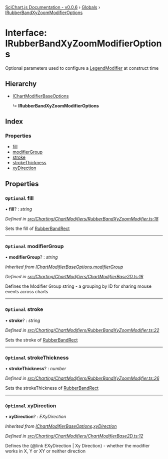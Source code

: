 [SciChart.js Documentation - v0.0.6](../README.md) › [Globals](../globals.md) › [IRubberBandXyZoomModifierOptions](irubberbandxyzoommodifieroptions.md)

# Interface: IRubberBandXyZoomModifierOptions

Optional parameters used to configure a [LegendModifier](../classes/legendmodifier.md) at construct time

## Hierarchy

* [IChartModifierBaseOptions](ichartmodifierbaseoptions.md)

  ↳ **IRubberBandXyZoomModifierOptions**

## Index

### Properties

* [fill](irubberbandxyzoommodifieroptions.md#optional-fill)
* [modifierGroup](irubberbandxyzoommodifieroptions.md#optional-modifiergroup)
* [stroke](irubberbandxyzoommodifieroptions.md#optional-stroke)
* [strokeThickness](irubberbandxyzoommodifieroptions.md#optional-strokethickness)
* [xyDirection](irubberbandxyzoommodifieroptions.md#optional-xydirection)

## Properties

### `Optional` fill

• **fill**? : *string*

*Defined in [src/Charting/ChartModifiers/RubberBandXyZoomModifier.ts:18](https://github.com/ABTSoftware/SciChart.Dev/blob/272ab7fc7f/Web/src/SciChart/src/Charting/ChartModifiers/RubberBandXyZoomModifier.ts#L18)*

Sets the fill of [RubberBandRect](../classes/rubberbandrect.md)

___

### `Optional` modifierGroup

• **modifierGroup**? : *string*

*Inherited from [IChartModifierBaseOptions](ichartmodifierbaseoptions.md).[modifierGroup](ichartmodifierbaseoptions.md#optional-modifiergroup)*

*Defined in [src/Charting/ChartModifiers/ChartModifierBase2D.ts:16](https://github.com/ABTSoftware/SciChart.Dev/blob/272ab7fc7f/Web/src/SciChart/src/Charting/ChartModifiers/ChartModifierBase2D.ts#L16)*

Defines the Modifier Group string - a grouping by ID for sharing mouse events across charts

___

### `Optional` stroke

• **stroke**? : *string*

*Defined in [src/Charting/ChartModifiers/RubberBandXyZoomModifier.ts:22](https://github.com/ABTSoftware/SciChart.Dev/blob/272ab7fc7f/Web/src/SciChart/src/Charting/ChartModifiers/RubberBandXyZoomModifier.ts#L22)*

Sets the stroke of [RubberBandRect](../classes/rubberbandrect.md)

___

### `Optional` strokeThickness

• **strokeThickness**? : *number*

*Defined in [src/Charting/ChartModifiers/RubberBandXyZoomModifier.ts:26](https://github.com/ABTSoftware/SciChart.Dev/blob/272ab7fc7f/Web/src/SciChart/src/Charting/ChartModifiers/RubberBandXyZoomModifier.ts#L26)*

Sets the strokeThickness of [RubberBandRect](../classes/rubberbandrect.md)

___

### `Optional` xyDirection

• **xyDirection**? : *EXyDirection*

*Inherited from [IChartModifierBaseOptions](ichartmodifierbaseoptions.md).[xyDirection](ichartmodifierbaseoptions.md#optional-xydirection)*

*Defined in [src/Charting/ChartModifiers/ChartModifierBase2D.ts:12](https://github.com/ABTSoftware/SciChart.Dev/blob/272ab7fc7f/Web/src/SciChart/src/Charting/ChartModifiers/ChartModifierBase2D.ts#L12)*

Defines the {@link EXyDirection | Xy Direction} - whether the modifier works in X, Y or XY or neither direction

